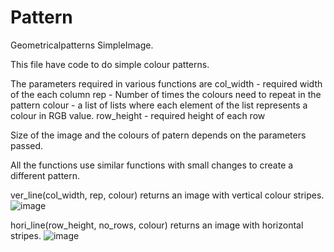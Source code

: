 # Pattern
Geometricalpatterns
SimpleImage.

This file have code to do simple colour patterns.

The parameters required in various functions are
col_width - required width of the each column
rep - Number of times the colours need to repeat in the pattern
colour - a list of lists where each element of the list represents a colour in RGB value.
row_height - required height of each row

Size of the image and the colours of patern depends on the parameters passed.

All the functions use similar functions with small changes to create a different pattern.

ver_line(col_width, rep, colour) returns an image with vertical colour stripes.
![image](https://user-images.githubusercontent.com/66545190/121366369-0d745e80-c957-11eb-8f84-b28d2cccb3ed.png)

hori_line(row_height, no_rows, colour) returns an image with horizontal stripes.
![image](https://user-images.githubusercontent.com/66545190/121366569-372d8580-c957-11eb-8481-f3da9343c252.png)






